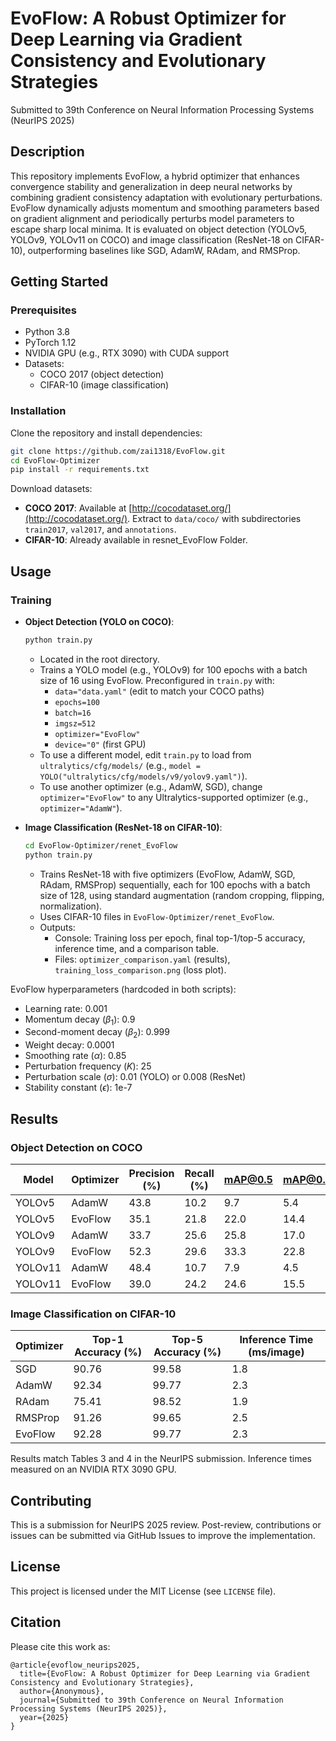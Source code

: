 
# EvoFlow: A Robust Optimizer for Deep Learning via Gradient Consistency and Evolutionary Strategies

Submitted to 39th Conference on Neural Information Processing Systems (NeurIPS 2025)

## Description
This repository implements EvoFlow, a hybrid optimizer that enhances convergence stability and generalization in deep neural networks by combining gradient consistency adaptation with evolutionary perturbations. EvoFlow dynamically adjusts momentum and smoothing parameters based on gradient alignment and periodically perturbs model parameters to escape sharp local minima. It is evaluated on object detection (YOLOv5, YOLOv9, YOLOv11 on COCO) and image classification (ResNet-18 on CIFAR-10), outperforming baselines like SGD, AdamW, RAdam, and RMSProp.

## Getting Started

### Prerequisites
- Python 3.8
- PyTorch 1.12
- NVIDIA GPU (e.g., RTX 3090) with CUDA support
- Datasets: 
  - COCO 2017 (object detection)
  - CIFAR-10 (image classification)

### Installation
Clone the repository and install dependencies:
```bash
git clone https://github.com/zai1318/EvoFlow.git
cd EvoFlow-Optimizer
pip install -r requirements.txt
```

Download datasets:
- **COCO 2017**: Available at [http://cocodataset.org/](http://cocodataset.org/). Extract to `data/coco/` with subdirectories `train2017`, `val2017`, and `annotations`.
- **CIFAR-10**: Already available in resnet_EvoFlow Folder.

## Usage
### Training
- **Object Detection (YOLO on COCO)**:
  ```bash
  python train.py
  ```
  - Located in the root directory.
  - Trains a YOLO model (e.g., YOLOv9) for 100 epochs with a batch size of 16 using EvoFlow. Preconfigured in `train.py` with:
    - `data="data.yaml"` (edit to match your COCO paths)
    - `epochs=100`
    - `batch=16`
    - `imgsz=512`
    - `optimizer="EvoFlow"`
    - `device="0"` (first GPU)
  - To use a different model, edit `train.py` to load from `ultralytics/cfg/models/` (e.g., `model = YOLO("ultralytics/cfg/models/v9/yolov9.yaml")`).
  - To use another optimizer (e.g., AdamW, SGD), change `optimizer="EvoFlow"` to any Ultralytics-supported optimizer (e.g., `optimizer="AdamW"`).

- **Image Classification (ResNet-18 on CIFAR-10)**:
  ```bash
  cd EvoFlow-Optimizer/renet_EvoFlow
  python train.py
  ```
  - Trains ResNet-18 with five optimizers (EvoFlow, AdamW, SGD, RAdam, RMSProp) sequentially, each for 100 epochs with a batch size of 128, using standard augmentation (random cropping, flipping, normalization).
  - Uses CIFAR-10 files in `EvoFlow-Optimizer/renet_EvoFlow`.
  - Outputs:
    - Console: Training loss per epoch, final top-1/top-5 accuracy, inference time, and a comparison table.
    - Files: `optimizer_comparison.yaml` (results), `training_loss_comparison.png` (loss plot).
  
EvoFlow hyperparameters (hardcoded in both scripts):
- Learning rate: 0.001
- Momentum decay ($\beta_1$): 0.9
- Second-moment decay ($\beta_2$): 0.999
- Weight decay: 0.0001
- Smoothing rate ($\alpha$): 0.85
- Perturbation frequency ($K$): 25
- Perturbation scale ($\sigma$): 0.01 (YOLO) or 0.008 (ResNet)
- Stability constant ($\epsilon$): 1e-7


## Results

### Object Detection on COCO
| Model   | Optimizer | Precision (%) | Recall (%) | mAP@0.5 | mAP@0.5:0.95 |
|---------|-----------|---------------|------------|---------|--------------|
| YOLOv5  | AdamW     | 43.8          | 10.2       | 9.7     | 5.4          |
| YOLOv5  | EvoFlow   | 35.1          | 21.8       | 22.0    | 14.4         |
| YOLOv9  | AdamW     | 33.7          | 25.6       | 25.8    | 17.0         |
| YOLOv9  | EvoFlow   | 52.3          | 29.6       | 33.3    | 22.8         |
| YOLOv11 | AdamW     | 48.4          | 10.7       | 7.9     | 4.5          |
| YOLOv11 | EvoFlow   | 39.0          | 24.2       | 24.6    | 15.5         |

### Image Classification on CIFAR-10
| Optimizer | Top-1 Accuracy (%) | Top-5 Accuracy (%) | Inference Time (ms/image) |
|-----------|--------------------|--------------------|---------------------------|
| SGD       | 90.76              | 99.58              | 1.8                       |
| AdamW     | 92.34              | 99.77              | 2.3                       |
| RAdam     | 75.41              | 98.52              | 1.9                       |
| RMSProp   | 91.26              | 99.65              | 2.5                       |
| EvoFlow   | 92.28              | 99.77              | 2.3                       |

Results match Tables 3 and 4 in the NeurIPS submission. Inference times measured on an NVIDIA RTX 3090 GPU.

## Contributing
This is a submission for NeurIPS 2025 review. Post-review, contributions or issues can be submitted via GitHub Issues to improve the implementation.

## License
This project is licensed under the MIT License (see `LICENSE` file).

## Citation
Please cite this work as:
```
@article{evoflow_neurips2025,
  title={EvoFlow: A Robust Optimizer for Deep Learning via Gradient Consistency and Evolutionary Strategies},
  author={Anonymous},
  journal={Submitted to 39th Conference on Neural Information Processing Systems (NeurIPS 2025)},
  year={2025}
}
```
